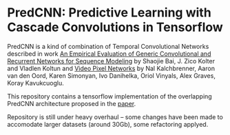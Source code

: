 # PredCNN: Predictive Learning with Cascade Convolutions in Tensorflow 

PredCNN is a kind of combination of Temporal Convolutional Networks described in work [An Empirical Evaluation of Generic Convolutional and Recurrent Networks for Sequence Modeling](https://arxiv.org/abs/1803.01271) by Shaojie Bai, J. Zico Kolter and Vladlen Koltun and [Video Pixel Networks](https://arxiv.org/abs/1610.00527) by
Nal Kalchbrenner, Aaron van den Oord, Karen Simonyan, Ivo Danihelka, Oriol Vinyals, Alex Graves, Koray Kavukcuoglu.

This repository contains a tensorflow implementation of the overlapping PredCNN architecture proposed in the [paper](https://www.ijcai.org/proceedings/2018/0408.pdf7).

Repository is still under heavy overhaul – some changes have been made to accomodate larger datasets (around 30Gb), some refactoring applyed.